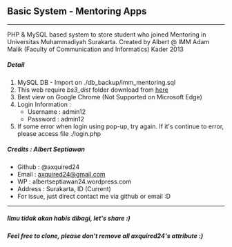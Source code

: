 ## Basic System - Mentoring Apps
-------------
PHP & MySQL based system to store student who joined Mentoring in Universitas Muhammadiyah Surakarta. Created by Albert @ IMM Adam Malik (Faculty of Communication and Informatics) Kader 2013

##### Detail
1. MySQL DB - Import on ./db_backup/imm_mentoring.sql
2. This web require *bs3_dist* folder download from [here](https://github.com/axquired24/bs3_dist/) 
3. Best view on Google Chrome (Not Supported on Microsoft Edge)
4. Login Information :
	* Username : admin12
	* Password : admin12
5. If some error when login using pop-up, try again. If it's continue to error, please access file ./login.php

##### Credits : Albert Septiawan
* Github 	: @axquired24
* Email 	: axquired24@gmail.com
* WP 		: albertseptiawan24.wordpress.com
* Address 	: Surakarta, ID (Current)
* For issue, just direct contact me via github or email :D
-------- 

##### Ilmu tidak akan habis dibagi, let's share :)
##### Feel free to clone, please don't remove all axquired24's attribute :)